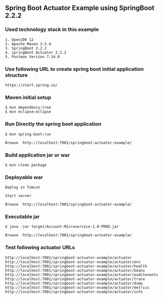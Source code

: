 ## Spring Boot Actuator Example using  SpringBoot 2.2.2


### Used technology stack in this example

	1. OpenJDK 12
	2. Apache Maven 3.5.4
	3. SpringBoot 2.2.2
	4. springBoot Actuator 2.2.2
	5. Postman Version 7.14.0


### Use following URL to create spring boot initial application structure

	https://start.spring.io/


### Maven initial setup

	$ mvn dependency:tree
	$ mvn eclipse:eclipse


### Run Directly the spring boot application

	$ mvn spring-boot:run
	
	Browse	http://localhost:7001/springboot-actuator-example/


### Build application jar or war

	$ mvn clean package
		

### Deployable war 

	Deploy in Tomcat
	
	Start server
	
	Browse	http://localhost:7001/springboot-actuator-example/


### Executable jar

	$ java -jar target/Account-Microservice-1.0-PROD.jar
	
	Browse	http://localhost:7001/springboot-actuator-example/


### Test following actuator URLs

	http://localhost:7001/springboot-actuator-example/actuator
	http://localhost:7001/springboot-actuator-example/actuator/env
	http://localhost:7001/springboot-actuator-example/actuator/health
	http://localhost:7001/springboot-actuator-example/actuator/beans
	http://localhost:7001/springboot-actuator-example/actuator/auditevents
	http://localhost:7001/springboot-actuator-example/actuator/trace
	http://localhost:7001/springboot-actuator-example/actuator/dump
	http://localhost:7001/springboot-actuator-example/actuator/metrics
	http://localhost:7001/springboot-actuator-example/actuator/info	
	